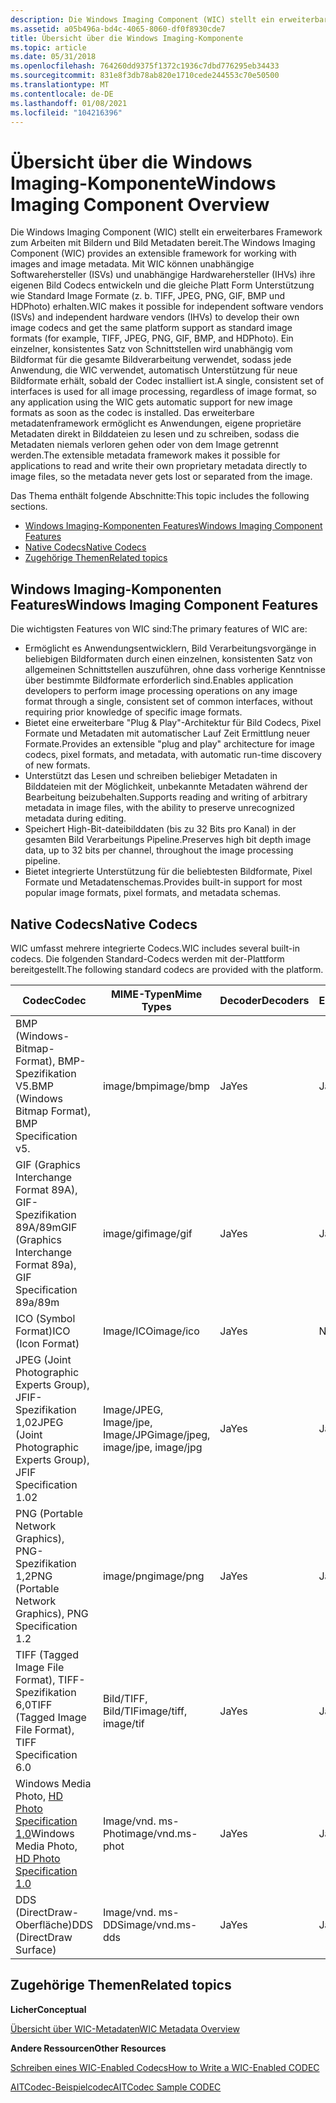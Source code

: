 ```yaml
---
description: Die Windows Imaging Component (WIC) stellt ein erweiterbares Framework zum Arbeiten mit Bildern und Bild Metadaten bereit.
ms.assetid: a05b496a-bd4c-4065-8060-df0f8930cde7
title: Übersicht über die Windows Imaging-Komponente
ms.topic: article
ms.date: 05/31/2018
ms.openlocfilehash: 764260dd9375f1372c1936c7dbd776295eb34433
ms.sourcegitcommit: 831e8f3db78ab820e1710cede244553c70e50500
ms.translationtype: MT
ms.contentlocale: de-DE
ms.lasthandoff: 01/08/2021
ms.locfileid: "104216396"
---
```

# <a name="windows-imaging-component-overview"></a><span data-ttu-id="3a34e-103">Übersicht über die Windows Imaging-Komponente</span><span class="sxs-lookup"><span data-stu-id="3a34e-103">Windows Imaging Component Overview</span></span>

<span data-ttu-id="3a34e-104">Die Windows Imaging Component (WIC) stellt ein erweiterbares Framework zum Arbeiten mit Bildern und Bild Metadaten bereit.</span><span class="sxs-lookup"><span data-stu-id="3a34e-104">The Windows Imaging Component (WIC) provides an extensible framework for working with images and image metadata.</span></span> <span data-ttu-id="3a34e-105">Mit WIC können unabhängige Softwarehersteller (ISVs) und unabhängige Hardwarehersteller (IHVs) ihre eigenen Bild Codecs entwickeln und die gleiche Platt Form Unterstützung wie Standard Image Formate (z. b. TIFF, JPEG, PNG, GIF, BMP und HDPhoto) erhalten.</span><span class="sxs-lookup"><span data-stu-id="3a34e-105">WIC makes it possible for independent software vendors (ISVs) and independent hardware vendors (IHVs) to develop their own image codecs and get the same platform support as standard image formats (for example, TIFF, JPEG, PNG, GIF, BMP, and HDPhoto).</span></span> <span data-ttu-id="3a34e-106">Ein einzelner, konsistentes Satz von Schnittstellen wird unabhängig vom Bildformat für die gesamte Bildverarbeitung verwendet, sodass jede Anwendung, die WIC verwendet, automatisch Unterstützung für neue Bildformate erhält, sobald der Codec installiert ist.</span><span class="sxs-lookup"><span data-stu-id="3a34e-106">A single, consistent set of interfaces is used for all image processing, regardless of image format, so any application using the WIC gets automatic support for new image formats as soon as the codec is installed.</span></span> <span data-ttu-id="3a34e-107">Das erweiterbare metadatenframework ermöglicht es Anwendungen, eigene proprietäre Metadaten direkt in Bilddateien zu lesen und zu schreiben, sodass die Metadaten niemals verloren gehen oder von dem Image getrennt werden.</span><span class="sxs-lookup"><span data-stu-id="3a34e-107">The extensible metadata framework makes it possible for applications to read and write their own proprietary metadata directly to image files, so the metadata never gets lost or separated from the image.</span></span>

<span data-ttu-id="3a34e-108">Das Thema enthält folgende Abschnitte:</span><span class="sxs-lookup"><span data-stu-id="3a34e-108">This topic includes the following sections.</span></span>

-   [<span data-ttu-id="3a34e-109">Windows Imaging-Komponenten Features</span><span class="sxs-lookup"><span data-stu-id="3a34e-109">Windows Imaging Component Features</span></span>](#windows-imaging-component-features)
-   [<span data-ttu-id="3a34e-110">Native Codecs</span><span class="sxs-lookup"><span data-stu-id="3a34e-110">Native Codecs</span></span>](#native-codecs)
-   [<span data-ttu-id="3a34e-111">Zugehörige Themen</span><span class="sxs-lookup"><span data-stu-id="3a34e-111">Related topics</span></span>](#related-topics)

## <a name="windows-imaging-component-features"></a><span data-ttu-id="3a34e-112">Windows Imaging-Komponenten Features</span><span class="sxs-lookup"><span data-stu-id="3a34e-112">Windows Imaging Component Features</span></span>

<span data-ttu-id="3a34e-113">Die wichtigsten Features von WIC sind:</span><span class="sxs-lookup"><span data-stu-id="3a34e-113">The primary features of WIC are:</span></span>

-   <span data-ttu-id="3a34e-114">Ermöglicht es Anwendungsentwicklern, Bild Verarbeitungsvorgänge in beliebigen Bildformaten durch einen einzelnen, konsistenten Satz von allgemeinen Schnittstellen auszuführen, ohne dass vorherige Kenntnisse über bestimmte Bildformate erforderlich sind.</span><span class="sxs-lookup"><span data-stu-id="3a34e-114">Enables application developers to perform image processing operations on any image format through a single, consistent set of common interfaces, without requiring prior knowledge of specific image formats.</span></span>
-   <span data-ttu-id="3a34e-115">Bietet eine erweiterbare "Plug & Play"-Architektur für Bild Codecs, Pixel Formate und Metadaten mit automatischer Lauf Zeit Ermittlung neuer Formate.</span><span class="sxs-lookup"><span data-stu-id="3a34e-115">Provides an extensible "plug and play" architecture for image codecs, pixel formats, and metadata, with automatic run-time discovery of new formats.</span></span>
-   <span data-ttu-id="3a34e-116">Unterstützt das Lesen und schreiben beliebiger Metadaten in Bilddateien mit der Möglichkeit, unbekannte Metadaten während der Bearbeitung beizubehalten.</span><span class="sxs-lookup"><span data-stu-id="3a34e-116">Supports reading and writing of arbitrary metadata in image files, with the ability to preserve unrecognized metadata during editing.</span></span>
-   <span data-ttu-id="3a34e-117">Speichert High-Bit-dateibilddaten (bis zu 32 Bits pro Kanal) in der gesamten Bild Verarbeitungs Pipeline.</span><span class="sxs-lookup"><span data-stu-id="3a34e-117">Preserves high bit depth image data, up to 32 bits per channel, throughout the image processing pipeline.</span></span>
-   <span data-ttu-id="3a34e-118">Bietet integrierte Unterstützung für die beliebtesten Bildformate, Pixel Formate und Metadatenschemas.</span><span class="sxs-lookup"><span data-stu-id="3a34e-118">Provides built-in support for most popular image formats, pixel formats, and metadata schemas.</span></span>

## <a name="native-codecs"></a><span data-ttu-id="3a34e-119">Native Codecs</span><span class="sxs-lookup"><span data-stu-id="3a34e-119">Native Codecs</span></span>

<span data-ttu-id="3a34e-120">WIC umfasst mehrere integrierte Codecs.</span><span class="sxs-lookup"><span data-stu-id="3a34e-120">WIC includes several built-in codecs.</span></span> <span data-ttu-id="3a34e-121">Die folgenden Standard-Codecs werden mit der-Plattform bereitgestellt.</span><span class="sxs-lookup"><span data-stu-id="3a34e-121">The following standard codecs are provided with the platform.</span></span> 

| <span data-ttu-id="3a34e-122">Codec</span><span class="sxs-lookup"><span data-stu-id="3a34e-122">Codec</span></span>                                                                                             | <span data-ttu-id="3a34e-123">MIME-Typen</span><span class="sxs-lookup"><span data-stu-id="3a34e-123">Mime Types</span></span>                       | <span data-ttu-id="3a34e-124">Decoder</span><span class="sxs-lookup"><span data-stu-id="3a34e-124">Decoders</span></span> | <span data-ttu-id="3a34e-125">Encoder</span><span class="sxs-lookup"><span data-stu-id="3a34e-125">Encoders</span></span> |
|---------------------------------------------------------------------------------------------------|----------------------------------|----------|----------|
| <span data-ttu-id="3a34e-126">BMP (Windows-Bitmap-Format), BMP-Spezifikation V5.</span><span class="sxs-lookup"><span data-stu-id="3a34e-126">BMP (Windows Bitmap Format), BMP Specification v5.</span></span>                                                | <span data-ttu-id="3a34e-127">image/bmp</span><span class="sxs-lookup"><span data-stu-id="3a34e-127">image/bmp</span></span>                        | <span data-ttu-id="3a34e-128">Ja</span><span class="sxs-lookup"><span data-stu-id="3a34e-128">Yes</span></span>      | <span data-ttu-id="3a34e-129">Ja</span><span class="sxs-lookup"><span data-stu-id="3a34e-129">Yes</span></span>      |
| <span data-ttu-id="3a34e-130">GIF (Graphics Interchange Format 89A), GIF-Spezifikation 89A/89m</span><span class="sxs-lookup"><span data-stu-id="3a34e-130">GIF (Graphics Interchange Format 89a), GIF Specification 89a/89m</span></span>                                  | <span data-ttu-id="3a34e-131">image/gif</span><span class="sxs-lookup"><span data-stu-id="3a34e-131">image/gif</span></span>                        | <span data-ttu-id="3a34e-132">Ja</span><span class="sxs-lookup"><span data-stu-id="3a34e-132">Yes</span></span>      | <span data-ttu-id="3a34e-133">Ja</span><span class="sxs-lookup"><span data-stu-id="3a34e-133">Yes</span></span>      |
| <span data-ttu-id="3a34e-134">ICO (Symbol Format)</span><span class="sxs-lookup"><span data-stu-id="3a34e-134">ICO (Icon Format)</span></span>                                                                                 | <span data-ttu-id="3a34e-135">Image/ICO</span><span class="sxs-lookup"><span data-stu-id="3a34e-135">image/ico</span></span>                        | <span data-ttu-id="3a34e-136">Ja</span><span class="sxs-lookup"><span data-stu-id="3a34e-136">Yes</span></span>      | <span data-ttu-id="3a34e-137">Nein</span><span class="sxs-lookup"><span data-stu-id="3a34e-137">No</span></span>       |
| <span data-ttu-id="3a34e-138">JPEG (Joint Photographic Experts Group), JFIF-Spezifikation 1,02</span><span class="sxs-lookup"><span data-stu-id="3a34e-138">JPEG (Joint Photographic Experts Group), JFIF Specification 1.02</span></span>                                  | <span data-ttu-id="3a34e-139">Image/JPEG, Image/jpe, Image/JPG</span><span class="sxs-lookup"><span data-stu-id="3a34e-139">image/jpeg, image/jpe, image/jpg</span></span> | <span data-ttu-id="3a34e-140">Ja</span><span class="sxs-lookup"><span data-stu-id="3a34e-140">Yes</span></span>      | <span data-ttu-id="3a34e-141">Ja</span><span class="sxs-lookup"><span data-stu-id="3a34e-141">Yes</span></span>      |
| <span data-ttu-id="3a34e-142">PNG (Portable Network Graphics), PNG-Spezifikation 1,2</span><span class="sxs-lookup"><span data-stu-id="3a34e-142">PNG (Portable Network Graphics), PNG Specification 1.2</span></span>                                            | <span data-ttu-id="3a34e-143">image/png</span><span class="sxs-lookup"><span data-stu-id="3a34e-143">image/png</span></span>                        | <span data-ttu-id="3a34e-144">Ja</span><span class="sxs-lookup"><span data-stu-id="3a34e-144">Yes</span></span>      | <span data-ttu-id="3a34e-145">Ja</span><span class="sxs-lookup"><span data-stu-id="3a34e-145">Yes</span></span>      |
| <span data-ttu-id="3a34e-146">TIFF (Tagged Image File Format), TIFF-Spezifikation 6,0</span><span class="sxs-lookup"><span data-stu-id="3a34e-146">TIFF (Tagged Image File Format), TIFF Specification 6.0</span></span>                                           | <span data-ttu-id="3a34e-147">Bild/TIFF, Bild/TIF</span><span class="sxs-lookup"><span data-stu-id="3a34e-147">image/tiff, image/tif</span></span>            | <span data-ttu-id="3a34e-148">Ja</span><span class="sxs-lookup"><span data-stu-id="3a34e-148">Yes</span></span>      | <span data-ttu-id="3a34e-149">Ja</span><span class="sxs-lookup"><span data-stu-id="3a34e-149">Yes</span></span>      |
| <span data-ttu-id="3a34e-150">Windows Media Photo, [HD Photo Specification 1,0](https://www.microsoft.com/whdc/xps/wmphoto.mspx)</span><span class="sxs-lookup"><span data-stu-id="3a34e-150">Windows Media Photo, [HD Photo Specification 1.0](https://www.microsoft.com/whdc/xps/wmphoto.mspx)</span></span> | <span data-ttu-id="3a34e-151">Image/vnd. ms-Phot</span><span class="sxs-lookup"><span data-stu-id="3a34e-151">image/vnd.ms-phot</span></span>                | <span data-ttu-id="3a34e-152">Ja</span><span class="sxs-lookup"><span data-stu-id="3a34e-152">Yes</span></span>      | <span data-ttu-id="3a34e-153">Ja</span><span class="sxs-lookup"><span data-stu-id="3a34e-153">Yes</span></span>      |
| <span data-ttu-id="3a34e-154">DDS (DirectDraw-Oberfläche)</span><span class="sxs-lookup"><span data-stu-id="3a34e-154">DDS (DirectDraw Surface)</span></span>                                                                          | <span data-ttu-id="3a34e-155">Image/vnd. ms-DDS</span><span class="sxs-lookup"><span data-stu-id="3a34e-155">image/vnd.ms-dds</span></span>                 | <span data-ttu-id="3a34e-156">Ja</span><span class="sxs-lookup"><span data-stu-id="3a34e-156">Yes</span></span>      | <span data-ttu-id="3a34e-157">Ja</span><span class="sxs-lookup"><span data-stu-id="3a34e-157">Yes</span></span>      |



 

## <a name="related-topics"></a><span data-ttu-id="3a34e-158">Zugehörige Themen</span><span class="sxs-lookup"><span data-stu-id="3a34e-158">Related topics</span></span>

<dl> <dt>

<span data-ttu-id="3a34e-159">**Licher**</span><span class="sxs-lookup"><span data-stu-id="3a34e-159">**Conceptual**</span></span>
</dt> <dt>

[<span data-ttu-id="3a34e-160">Übersicht über WIC-Metadaten</span><span class="sxs-lookup"><span data-stu-id="3a34e-160">WIC Metadata Overview</span></span>](-wic-about-metadata.md)
</dt> <dt>

<span data-ttu-id="3a34e-161">**Andere Ressourcen**</span><span class="sxs-lookup"><span data-stu-id="3a34e-161">**Other Resources**</span></span>
</dt> <dt>

[<span data-ttu-id="3a34e-162">Schreiben eines WIC-Enabled Codecs</span><span class="sxs-lookup"><span data-stu-id="3a34e-162">How to Write a WIC-Enabled CODEC</span></span>](-wic-howtowriteacodec.md)
</dt> <dt>

<span data-ttu-id="3a34e-163">[AITCodec-Beispielcodec](/previous-versions/dotnet/netframework-3.0/ms771770(v=vs.85))</span><span class="sxs-lookup"><span data-stu-id="3a34e-163">[AITCodec Sample CODEC](/previous-versions/dotnet/netframework-3.0/ms771770(v=vs.85))</span></span>
</dt> </dl>

 

 
